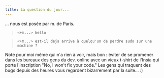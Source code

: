 ```yaml
---
title: La question du jour...
---
```


... nous est posée par m. de Paris.

>

>     <+m...> hello

>  
>     <+m...> est-il deja arrive à quelqu'un de perdre sudo sur une machine ?

Note pour moi même qui n'a rien à voir, mais bon : éviter de se promener dans
les bureaux des gens du dev. online avec un vieux t-shirt de l'Insia qui porte
l'inscription "No, I won't fix your code." Les gens qui traquent des bugs
depuis des heures vous regardent bizarrement par la suite... :)


